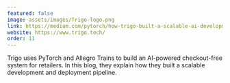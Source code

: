 ```yaml
---
featured: false
image: assets/images/Trigo-logo.png
link: https://medium.com/pytorch/how-trigo-built-a-scalable-ai-development-deployment-pipeline-for-frictionless-retail-b583d25d0dd?source=---------11-----------------------
website: https://www.trigo.tech/
order: 11
---
```


 Trigo uses PyTorch and Allegro Trains to build an AI-powered checkout-free system for retailers. In this blog, they explain how they built a scalable development and deployment pipeline.
